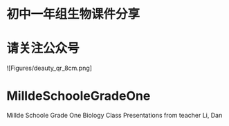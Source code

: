 # 初中一年组生物课件分享

# 请关注公众号
![Figures/deauty_qr_8cm.png]

# MilldeSchooleGradeOne
Millde Schoole Grade One Biology Class Presentations from teacher Li, Dan
